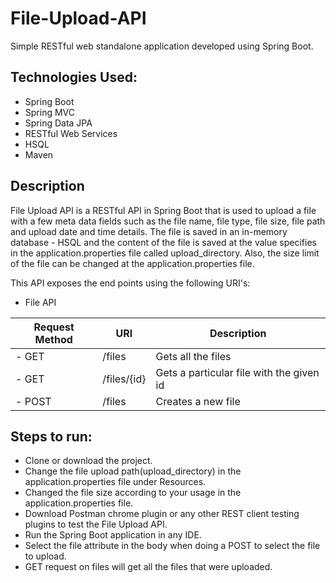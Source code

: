 # File-Upload-API

Simple RESTful web standalone application developed using Spring Boot.

## Technologies Used:
 * Spring Boot
 * Spring MVC
 * Spring Data JPA
 * RESTful Web Services
 * HSQL 
 * Maven
 
## Description
File Upload API is a RESTful API in Spring Boot that is used to upload a file with a few meta data fields such as the file name, file type, file size, file path and upload date and time details. The file is saved in an in-memory database - HSQL and the content of the file is saved at the value specifies in the application.properties file called upload_directory. Also, the size limit of the file can be changed at the application.properties file.

This API exposes the end points using the following URI's:

  * File API
  
  |Request Method   |         URI                 |         Description|
  |-----------------|-----------------------------|-------------------------------------------------|
  |   - GET         |        /files               |        Gets all the files|
  |   - GET         |        /files/{id}          |        Gets a particular file with the given id|
  |   - POST        |        /files               |        Creates a new file|
     
## Steps to run:
 - Clone or download the project.
 - Change the file upload path(upload_directory) in the application.properties file under Resources.
 - Changed the file size according to your usage in the application.properties file.
 - Download Postman chrome plugin or any other REST client testing plugins to test the File Upload API.
 - Run the Spring Boot application in any IDE.
 - Select the file attribute in the body when doing a POST to select the file to upload.
 - GET request on files will get all the files that were uploaded.
